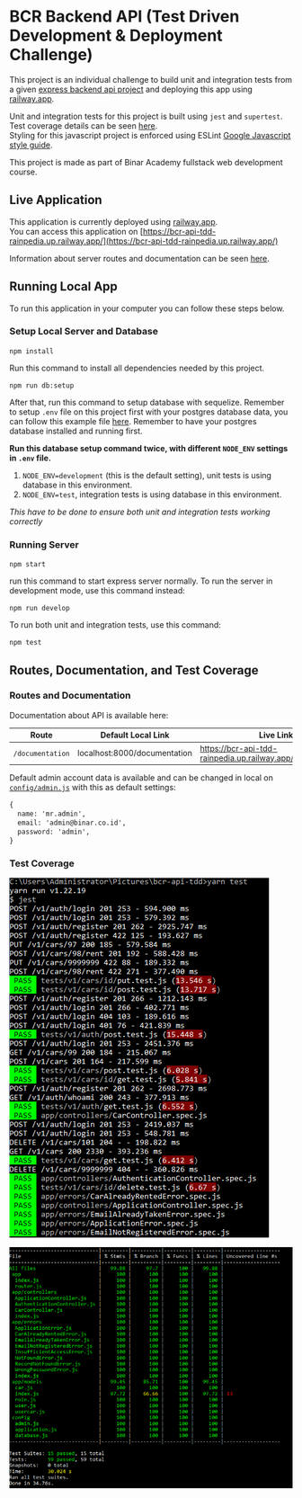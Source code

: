 # BCR Backend API (Test Driven Development & Deployment Challenge)

This project is an individual challenge to build unit and integration tests from a given [express backend api project](https://github.com/xenoncoder/bcr-api-tdd) and deploying this app using [railway.app](railway.app).  

Unit and integration tests for this project is built using `jest` and `supertest`. Test coverage details can be seen [here](#test-coverage).  
Styling for this javascript project is enforced using ESLint [Google Javascript style guide](https://github.com/google/eslint-config-google).

This project is made as part of Binar Academy fullstack web development course.

## Live Application

This application is currently deployed using [railway.app](railway.app).  
You can access this application on [https://bcr-api-tdd-rainpedia.up.railway.app/](https://bcr-api-tdd-rainpedia.up.railway.app/)  
  
Information about server routes and documentation can be seen [here](#routes-and-documentation).

## Running Local App

To run this application in your computer you can follow these steps below.

### Setup Local Server and Database

    npm install

Run this command to install all dependencies needed by this project.

    npm run db:setup

After that, run this command to setup database with sequelize. Remember to setup `.env` file on this project first with your postgres database data, you can follow this example file [here](.env.example). Remember to have your postgres database installed and running first. 

**Run this database setup command twice, with different `NODE_ENV` settings in `.env` file.**   

1. `NODE_ENV=development` (this is the default setting), unit tests is using database in this environment.
2. `NODE_ENV=test`, integration tests is using database in this environment.

*This have to be done to ensure both unit and integration tests working correctly*  

### Running Server

    npm start

run this command to start express server normally. To run the server in development mode, use this command instead:

    npm run develop

To run both unit and integration tests, use this command:

    npm test

## Routes, Documentation, and Test Coverage

### Routes and Documentation

Documentation about API is available here:

| Route | Default Local Link | Live Link |
|--|--|--|
| `/documentation` | localhost:8000/documentation | https://bcr-api-tdd-rainpedia.up.railway.app/documentation/ |

Default admin account data is available and can be changed in local on [`config/admin.js`](config/admin.js) with this as default settings:

    {
      name: 'mr.admin',
      email: 'admin@binar.co.id',
      password: 'admin',
    }

### Test Coverage

![coverage test details](docs/coverage-test.PNG)

![coverage test console](docs/coverage-test-console.PNG)
